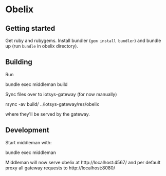 # Obelix

## Getting started

Get ruby and rubygems. Install bundler (`gem install bundler`) and bundle up (run `bundle` in obelix directory).

## Building

Run

  bundle exec middleman build

Sync files over to iotsys-gateway (for now manually)

  rsync -av build/ ../iotsys-gateway/res/obelix

where they'll be served by the gateway.

## Development

Start middleman with:

  bundle exec middleman

Middleman will now serve obelix at http://localhost:4567/ and per default proxy all gateway requests to http://localhost:8080/